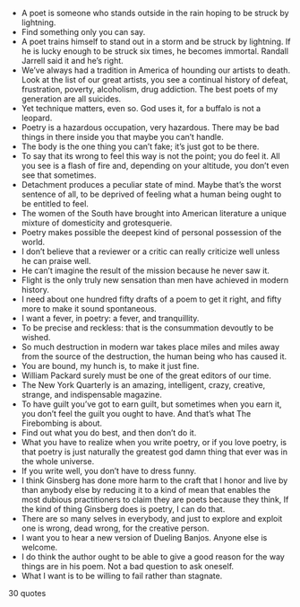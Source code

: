  - A poet is someone who stands outside in the rain hoping to be struck by lightning.
 - Find something only you can say.
 - A poet trains himself to stand out in a storm and be struck by lightning. If he is lucky enough to be struck six times, he becomes immortal. Randall Jarrell said it and he’s right.
 - We’ve always had a tradition in America of hounding our artists to death. Look at the list of our great artists, you see a continual history of defeat, frustration, poverty, alcoholism, drug addiction. The best poets of my generation are all suicides.
 - Yet technique matters, even so. God uses it, for a buffalo is not a leopard.
 - Poetry is a hazardous occupation, very hazardous. There may be bad things in there inside you that maybe you can’t handle.
 - The body is the one thing you can’t fake; it’s just got to be there.
 - To say that its wrong to feel this way is not the point; you do feel it. All you see is a flash of fire and, depending on your altitude, you don’t even see that sometimes.
 - Detachment produces a peculiar state of mind. Maybe that’s the worst sentence of all, to be deprived of feeling what a human being ought to be entitled to feel.
 - The women of the South have brought into American literature a unique mixture of domesticity and grotesquerie.
 - Poetry makes possible the deepest kind of personal possession of the world.
 - I don’t believe that a reviewer or a critic can really criticize well unless he can praise well.
 - He can’t imagine the result of the mission because he never saw it.
 - Flight is the only truly new sensation than men have achieved in modern history.
 - I need about one hundred fifty drafts of a poem to get it right, and fifty more to make it sound spontaneous.
 - I want a fever, in poetry: a fever, and tranquillity.
 - To be precise and reckless: that is the consummation devoutly to be wished.
 - So much destruction in modern war takes place miles and miles away from the source of the destruction, the human being who has caused it.
 - You are bound, my hunch is, to make it just fine.
 - William Packard surely must be one of the great editors of our time.
 - The New York Quarterly is an amazing, intelligent, crazy, creative, strange, and indispensable magazine.
 - To have guilt you’ve got to earn guilt, but sometimes when you earn it, you don’t feel the guilt you ought to have. And that’s what The Firebombing is about.
 - Find out what you do best, and then don’t do it.
 - What you have to realize when you write poetry, or if you love poetry, is that poetry is just naturally the greatest god damn thing that ever was in the whole universe.
 - If you write well, you don’t have to dress funny.
 - I think Ginsberg has done more harm to the craft that I honor and live by than anybody else by reducing it to a kind of mean that enables the most dubious practitioners to claim they are poets because they think, If the kind of thing Ginsberg does is poetry, I can do that.
 - There are so many selves in everybody, and just to explore and exploit one is wrong, dead wrong, for the creative person.
 - I want you to hear a new version of Dueling Banjos. Anyone else is welcome.
 - I do think the author ought to be able to give a good reason for the way things are in his poem. Not a bad question to ask oneself.
 - What I want is to be willing to fail rather than stagnate.

30 quotes